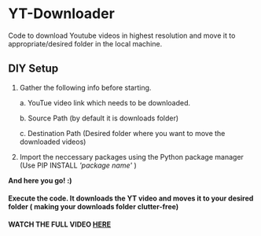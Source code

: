 # YT-Downloader
Code to download Youtube videos in highest resolution and move it to appropriate/desired folder in the local machine.

## DIY Setup

1. Gather the following info before starting.

    a. YouTue video link which needs to be downloaded.
    
    b. Source Path (by default it is downloads folder) 
    
    c. Destination Path (Desired folder where you want to move the downloaded videos)
    
2. Import the neccessary packages using the Python package manager (Use PIP INSTALL *'package name'* )


**And here you go! :)** 


#### Execute the code. It downloads the YT video and moves it to your desired folder ( making your downloads folder clutter-free)

**WATCH THE FULL VIDEO [HERE](https://youtu.be/P_yeKXDSENY)**



    
